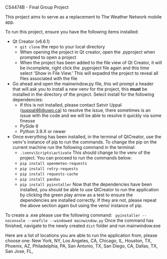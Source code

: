 CS4474B - Final Group Project

This project aims to serve as a replacement to The Weather Network mobile app. 


To run this project, ensure you have the following items installed:
  - Qt Creator (v6.6.1)
      - ```git clone``` the repo to your local directory
      - When opening the project in Qt creator, open the .pyproject when prompted to open a project
      - When the project has been added to the file view of Qt Creator, it will be incomplete, right click the .pyproject file again and this time select 'Show in File View.' This will expadnd the project to reveal all files associated with the file
  - Go ahead and open the mainwindow.py file, this wil prompt a header that will ask you to install a new venv for the project, this **must** be installed in the directory of the project. Select install for the following dependencies:
      - If this is not installed, please contact Satvir Uppal (suppal46@uwo.ca) to resolve the issue, there sometimes is an issue with the code and we will be able to resolve it quickly via some finesse
      - PySide 6
      - Python 3.9.X or newer
  - Once everything has been installed, in the terminal of QtCreator, use the venv's instance of pip to run the commands. To change the pip on the current machine run the following command in the terminal:  
      - ```.\venv\Scripts\activate``` This should change to the venv of the project. You can proceed to run the commands below:
      - ```pip install openmeteo-requests```
      - ```pip install retry-requests```
      - ```pip install requests-cache```
      - ```pip install pandas```
      - ```pip install pyinstaller```
Now that the dependencies have been installed, you should be able to use QtCreator to run the application by clicking the green play arrow as a test to ensure the dependencies are installed correctly. If they are not, please repeat the above section again but using the venv/ instance of pip.

To create a .exe please use the following command:
``` pyinstaller --noconsole --onefile --windowed mainwindow.py```
Once the command has finished, navigate to the newly created ```dist``` folder and run mainwindow.exe

Here are a list of locations you are able to run the application from, please choose one:
			      New York, NY,
            Los Angeles, CA,
            Chicago, IL,
            Houston, TX,
            Phoenix, AZ,
            Philadelphia, PA,
            San Antonio, TX,
            San Diego, CA,
            Dallas, TX,
            San Jose, FL,
    
